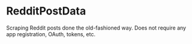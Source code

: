 # RedditPostData
Scraping Reddit posts done the old-fashioned way. Does not require any app registration, OAuth, tokens, etc.
